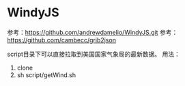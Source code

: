 # WindyJS
参考：https://github.com/andrewdamelio/WindyJS.git
参考：https://github.com/cambecc/grib2json

script目录下可以直接拉取到美国国家气象局的最新数据。
用法：
1. clone
2. sh script/getWind.sh


